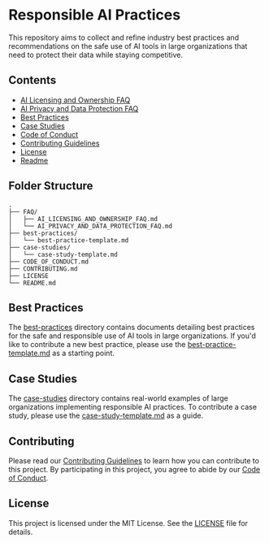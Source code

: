 # Responsible AI Practices

This repository aims to collect and refine industry best practices and recommendations on the safe use of AI tools in large organizations that need to protect their data while staying competitive.

## Contents

- [AI Licensing and Ownership FAQ](FAQ/AI_LICENSING_AND_OWNERSHIP.md)
- [AI Privacy and Data Protection FAQ](FAQ/AI_PRIVACY_AND_DATA_PROTECTION.md)
- [Best Practices](best-practices/)
- [Case Studies](case-studies/)
- [Code of Conduct](CODE_OF_CONDUCT.md)
- [Contributing Guidelines](CONTRIBUTING.md)
- [License](LICENSE)
- [Readme](README.md)

## Folder Structure

```
.
├── FAQ/
│   ├── AI_LICENSING_AND_OWNERSHIP_FAQ.md
│   └── AI_PRIVACY_AND_DATA_PROTECTION_FAQ.md
├── best-practices/
│   └── best-practice-template.md
├── case-studies/
│   └── case-study-template.md
├── CODE_OF_CONDUCT.md
├── CONTRIBUTING.md
├── LICENSE
└── README.md

```

## Best Practices

The [best-practices](best-practices/) directory contains documents detailing best practices for the safe and responsible use of AI tools in large organizations. If you'd like to contribute a new best practice, please use the [best-practice-template.md](best-practices/best-practice-template.md) as a starting point.

## Case Studies

The [case-studies](case-studies/) directory contains real-world examples of large organizations implementing responsible AI practices. To contribute a case study, please use the [case-study-template.md](case-studies/case-study-template.md) as a guide.

## Contributing

Please read our [Contributing Guidelines](CONTRIBUTING.md) to learn how you can contribute to this project. By participating in this project, you agree to abide by our [Code of Conduct](CODE_OF_CONDUCT.md).

## License

This project is licensed under the MIT License. See the [LICENSE](LICENSE) file for details.
